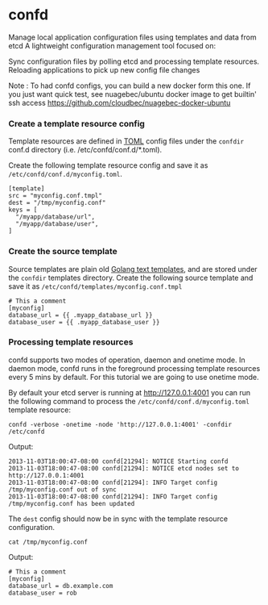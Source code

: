 confd
====

Manage local application configuration files using templates and data from etcd
A lightweight configuration management tool focused on: 

Sync configuration files by polling etcd and processing template resources.
Reloading applications to pick up new config file changes

Note : To had confd configs, you can build a new docker form this one. If you just want quick test, see nuagebec/ubuntu docker image to get builtin' ssh access https://github.com/cloudbec/nuagebec-docker-ubuntu


### Create a template resource config

Template resources are defined in [TOML](https://github.com/mojombo/toml) config files under the `confdir` conf.d directory (i.e. /etc/confd/conf.d/*.toml).

Create the following template resource config and save it as `/etc/confd/conf.d/myconfig.toml`.

```Text
[template]
src = "myconfig.conf.tmpl"
dest = "/tmp/myconfig.conf"
keys = [
  "/myapp/database/url",
  "/myapp/database/user",
]
```

### Create the source template

Source templates are plain old [Golang text templates](http://golang.org/pkg/text/template/#pkg-overview), and are stored under the `confdir` templates directory. Create the following source template and save it as `/etc/confd/templates/myconfig.conf.tmpl`

```
# This a comment
[myconfig]
database_url = {{ .myapp_database_url }}
database_user = {{ .myapp_database_user }}
```

### Processing template resources

confd supports two modes of operation, daemon and onetime mode. In daemon mode, confd runs in the foreground processing template resources every 5 mins by default. For this tutorial we are going to use onetime mode.

By default your etcd server is running at http://127.0.0.1:4001 you can run the following command to process the `/etc/confd/conf.d/myconfig.toml` template resource:

```
confd -verbose -onetime -node 'http://127.0.0.1:4001' -confdir /etc/confd
```
Output:
```
2013-11-03T18:00:47-08:00 confd[21294]: NOTICE Starting confd
2013-11-03T18:00:47-08:00 confd[21294]: NOTICE etcd nodes set to http://127.0.0.1:4001
2013-11-03T18:00:47-08:00 confd[21294]: INFO Target config /tmp/myconfig.conf out of sync
2013-11-03T18:00:47-08:00 confd[21294]: INFO Target config /tmp/myconfig.conf has been updated
```

The `dest` config should now be in sync with the template resource configuration.

```
cat /tmp/myconfig.conf
```

Output:

```
# This a comment
[myconfig]
database_url = db.example.com
database_user = rob
```
